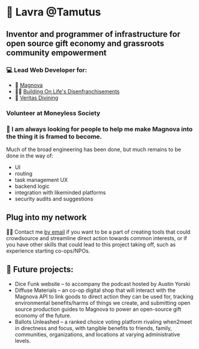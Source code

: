 # 🐐 Lavra @Tamutus
## Inventor and programmer of infrastructure for open source gift economy and grassroots community empowerment

### 💻 Lead Web Developer for:
- 🌌 [Magnova](https://magnova.space)
- 🏳️‍⚧️ [Building On Life's Disenfranchisements](https://theboldprojectpa.org)
- 💎 [Veritas Divining](https://veritasdivining.com)

###  Volunteer at Moneyless Society

### 🤝 I am always looking for people to help me make Magnova into the thing it is framed to become.

Much of the broad engineering has been done, but much remains to be done in the way of:
- UI
- routing
- task management UX
- backend logic
- integration with likeminded platforms
- security audits and suggestions

## Plug into my network
👩‍💻 Contact me [by email](mailto:them@lavrat.space) if you want to be a part of creating tools that could crowdsource and streamline direct action towards common interests, or if you have other skills that could lead to this project taking off, such as experience starting co-ops/NPOs. 

## 🔮 Future projects: 
- Dice Funk website – to accompany the podcast hosted by Austin Yorski
- Diffuse Materials – an co-op digital shop that will interact with the Magnova API to link goods to direct action they can be used for, tracking environmental benefits/harms of things we create, and submitting open source production guides to Magnova to power an open-source gift economy of the future.
- Ballots Unleashed – a ranked choice voting platform rivaling when2meet in directness and focus, with tangible benefits to friends, family, communities, organizations, and locations at varying administrative levels.
